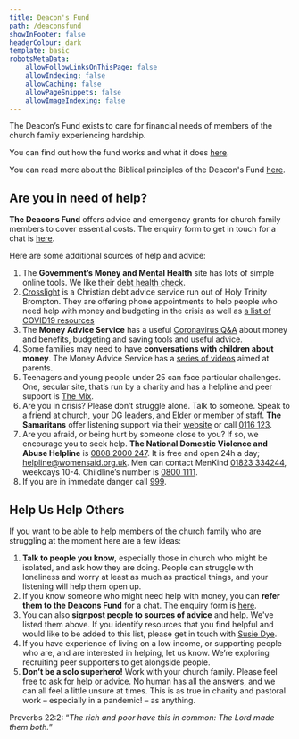```yaml
---
title: Deacon's Fund
path: /deaconsfund
showInFooter: false
headerColour: dark
template: basic
robotsMetaData:
    allowFollowLinksOnThisPage: false
    allowIndexing: false
    allowCaching: false
    allowPageSnippets: false
    allowImageIndexing: false
---
```

The Deacon’s Fund exists to care for financial needs of members of the church family experiencing hardship.

You can find out how the fund works and what it does [here](/deaconsfund/info).

You can read more about the Biblical principles of the Deacon's Fund [here](/deaconsfund/principles).

Are you in need of help?
------------------------

**The Deacons Fund** offers advice and emergency grants for church family members to cover essential costs. The enquiry form to get in touch for a chat is [here](https://docs.google.com/forms/d/1jiLqyULkQUe5OOZzBogzKMnPr0uHgmR_wPoonsEOJ4M/edit).

Here are some additional sources of help and advice:

1. The **Government’s Money and Mental Health** site has lots of simple online tools. We like their [debt health check](https://www.mentalhealthandmoneyadvice.org/en/tools/debt-health-check/).
2. [Crosslight](https://www.crosslightadvice.org/prep) is a Christian debt advice service run out of Holy Trinity Brompton. They are offering phone appointments to help people who need help with money and budgeting in the crisis as well as [a list of COVID19 resources](https://www.crosslightadvice.org/cv19)
3. The **Money Advice Service** has a useful [Coronavirus Q&A](https://www.moneyadviceservice.org.uk/en/articles/coronavirus-what-it-means-for-you) about money and benefits, budgeting and saving tools and useful advice.
4. Some families may need to have **conversations with children about money**. The Money Advice Service has a [series of videos](https://www.moneyadviceservice.org.uk/en/videos/where-do-we-learn-money-habits-from) aimed at parents.
5. Teenagers and young people under 25 can face particular challenges. One, secular site, that’s run by a charity and has a helpline and peer support is [The Mix](https://www.themix.org.uk). 
6. Are you in crisis? Please don’t struggle alone. Talk to someone. Speak to a friend at church, your DG leaders, and Elder or member of staff. **The Samaritans** offer listening support via their [website](https://www.samaritans.org) or call [0116 123](tel:0116123).
7. Are you afraid, or being hurt by someone close to you? If so, we encourage you to seek help. **The National Domestic Violence and Abuse Helpline** is [0808 2000 247](tel:08082000247). It is free and open 24h a day; [helpline@womensaid.org.uk](mailto:helpline@womensaid.org.uk). Men can contact MenKind [01823 334244](tel:01823334244), weekdays 10-4. Childline’s number is [0800 1111](tel:08001111).
8. If you are in immedate danger call [999](tel:999).

Help Us Help Others
-------------------

If you want to be able to help members of the church family who are struggling at the moment here are a few ideas:

1. **Talk to people you know**, especially those in church who might be isolated, and ask how they are doing.  People can struggle with loneliness and worry at least as much as practical things, and your listening will help them open up.
2.	If you know someone who might need help with money, you can **refer them to the Deacons Fund** for a chat. The enquiry form is [here](https://docs.google.com/forms/d/1jiLqyULkQUe5OOZzBogzKMnPr0uHgmR_wPoonsEOJ4M/edit).
3.	You can also **signpost people to sources of advice** and help. We've listed them above. If you identify resources that you find helpful and would like to be added to this list, please get in touch with [Susie Dye](mailto:deaconsfund@christchurchmayfair.org).
4.	If you have experience of living on a low income, or supporting people who are, and are interested in helping, let us know. We’re exploring recruiting peer supporters to get alongside people.
5.	**Don’t be a solo superhero!** Work with your church family. Please feel free to ask for help or advice. No human has all the answers, and we can all feel a little unsure at times. This is as true in charity and pastoral work – especially in a pandemic! – as anything. 

Proverbs 22:2: “*The rich and poor have this in common: The Lord made them both.*”
